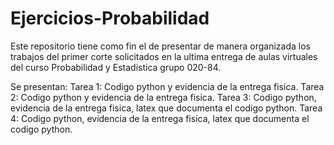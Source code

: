 # Ejercicios-Probabilidad

Este repositorio tiene como fin el de presentar de manera organizada los trabajos del primer corte solicitados en la ultima entrega de aulas virtuales del curso Probabilidad y Estadistica grupo 020-84.

Se presentan: 
Tarea 1: Codigo python y evidencia de la entrega fisica. 
Tarea 2: Codigo python y evidencia de la entrega fisica.
Tarea 3: Codigo python, evidencia de la entrega fisica, latex que documenta el codigo python.
Tarea 4: Codigo python, evidencia de la entrega fisica, latex que documenta el codigo python.
